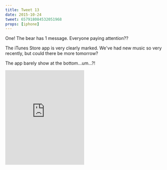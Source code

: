 ```yaml
---
title: Tweet 13
date: 2015-10-24
tweet: 657918084532051968
props: [iphone]
---
```

One! The bear has 1 message. Everyone paying attention??

The iTunes Store app is very clearly marked. We've had new music so very recently, but could there be more tomorrow?

The app barely show at the bottom...um...?!

<iframe src="https://widgets.itunes.apple.com/widget.html?c=us&brc=FFFFFF&blc=FFFFFF&trc=FFFFFF&tlc=FFFFFF&d=&t=&m=software&e=software,iPadSoftware&w=250&h=300&ids=404445256&wt=discovery&partnerId=&affiliate_id=&at=&ct=" frameborder="0" style="overflow-x:hidden;overflow-y:hidden;width:250px;height: 300px;border:0px"></iframe>
